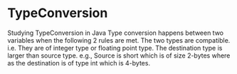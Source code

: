 # TypeConversion
Studying TypeConversion in Java
Type conversion happens between two variables when the following 2 rules are met. The two types are compatible. i.e. They are of integer type or floating point type. The destination type is larger than source type. e.g., Source is short which is of size 2-bytes where as the destination is of type int which is 4-bytes.
